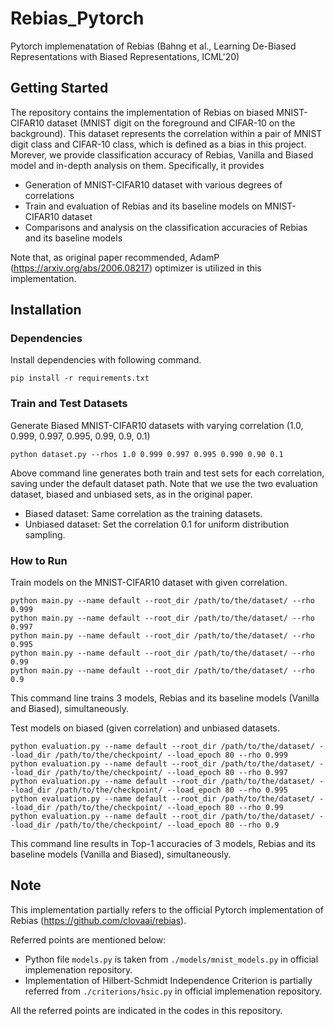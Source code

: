 # Rebias_Pytorch

Pytorch implemenatation of Rebias (Bahng et al., Learning De-Biased Representations with Biased Representations, ICML'20)

## Getting Started

The repository contains the implementation of Rebias on biased MNIST-CIFAR10 dataset (MNIST digit on the foreground and CIFAR-10 on the background).
This dataset represents the correlation within a pair of MNIST digit class and CIFAR-10 class, which is defined as a bias in this project.
Morever, we provide classification accuracy of Rebias, Vanilla and Biased model and in-depth analysis on them. 
Specifically, it provides 
* Generation of MNIST-CIFAR10 dataset with various degrees of correlations
* Train and evaluation of Rebias and its baseline models on MNIST-CIFAR10 dataset
* Comparisons and analysis on the classification accuracies of Rebias and its baseline models

Note that, as original paper recommended, AdamP (https://arxiv.org/abs/2006.08217) optimizer is utilized in this implementation.

## Installation

### Dependencies
Install dependencies with following command.
```
pip install -r requirements.txt
```

### Train and Test Datasets
Generate Biased MNIST-CIFAR10 datasets with varying correlation (1.0, 0.999, 0.997, 0.995, 0.99, 0.9, 0.1)
```
python dataset.py --rhos 1.0 0.999 0.997 0.995 0.990 0.90 0.1
```
Above command line generates both train and test sets for each correlation, saving under the default dataset path.
Note that we use the two evaluation dataset, biased and unbiased sets, as in the original paper.
* Biased dataset: Same correlation as the training datasets.
* Unbiased dataset: Set the correlation 0.1 for uniform distribution sampling.

### How to Run
Train models on the MNIST-CIFAR10 dataset with given correlation.
```
python main.py --name default --root_dir /path/to/the/dataset/ --rho 0.999
python main.py --name default --root_dir /path/to/the/dataset/ --rho 0.997
python main.py --name default --root_dir /path/to/the/dataset/ --rho 0.995
python main.py --name default --root_dir /path/to/the/dataset/ --rho 0.99
python main.py --name default --root_dir /path/to/the/dataset/ --rho 0.9
```
This command line trains 3 models, Rebias and its baseline models (Vanilla and Biased), simultaneously.

Test models on biased (given correlation) and unbiased datasets.
```
python evaluation.py --name default --root_dir /path/to/the/dataset/ --load_dir /path/to/the/checkpoint/ --load_epoch 80 --rho 0.999
python evaluation.py --name default --root_dir /path/to/the/dataset/ --load_dir /path/to/the/checkpoint/ --load_epoch 80 --rho 0.997
python evaluation.py --name default --root_dir /path/to/the/dataset/ --load_dir /path/to/the/checkpoint/ --load_epoch 80 --rho 0.995
python evaluation.py --name default --root_dir /path/to/the/dataset/ --load_dir /path/to/the/checkpoint/ --load_epoch 80 --rho 0.99
python evaluation.py --name default --root_dir /path/to/the/dataset/ --load_dir /path/to/the/checkpoint/ --load_epoch 80 --rho 0.9
```
This command line results in Top-1 accuracies of 3 models, Rebias and its baseline models (Vanilla and Biased), simultaneously.

## Note
This implementation partially refers to the official Pytorch implementation of Rebias (https://github.com/clovaai/rebias).

Referred points are mentioned below:

* Python file ```models.py``` is taken from ```./models/mnist_models.py``` in official implemenation repository.
* Implementation of Hilbert-Schmidt Independence Criterion is partially referred from ```./criterions/hsic.py``` in official implemenation repository.

All the referred points are indicated in the codes in this repository.
